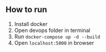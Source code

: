 ## How to run
1. Install docker
2. Open devops folder in terminal
3. Run `docker-compose up -d --build`
4. Open `localhost:5000` in browser
